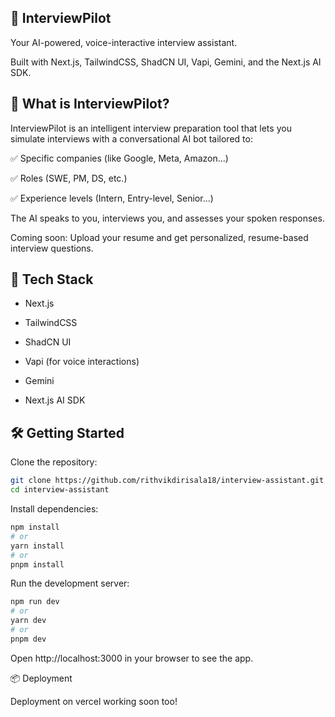 ## 🧠 InterviewPilot

Your AI-powered, voice-interactive interview assistant.

Built with Next.js, TailwindCSS, ShadCN UI, Vapi, Gemini, and the Next.js AI SDK.

## 🎯 What is InterviewPilot?

InterviewPilot is an intelligent interview preparation tool that lets you simulate interviews with a conversational AI bot tailored to:

✅ Specific companies (like Google, Meta, Amazon...)

✅ Roles (SWE, PM, DS, etc.)

✅ Experience levels (Intern, Entry-level, Senior...)

The AI speaks to you, interviews you, and assesses your spoken responses.

Coming soon: Upload your resume and get personalized, resume-based interview questions.

## 🚀 Tech Stack

- Next.js

- TailwindCSS

- ShadCN UI

- Vapi (for voice interactions)

- Gemini

- Next.js AI SDK

## 🛠️ Getting Started

Clone the repository:

```bash
git clone https://github.com/rithvikdirisala18/interview-assistant.git
cd interview-assistant
```
Install dependencies:

```bash
npm install
# or
yarn install
# or
pnpm install
```

Run the development server:

```bash
npm run dev
# or
yarn dev
# or
pnpm dev
```
Open http://localhost:3000 in your browser to see the app.

📦 Deployment

Deployment on vercel working soon too!
